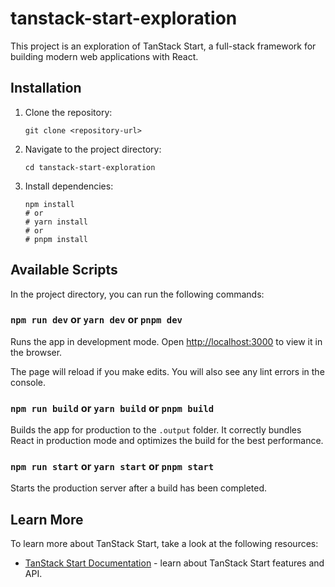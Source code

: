 # tanstack-start-exploration

This project is an exploration of TanStack Start, a full-stack framework for building modern web applications with React.

## Installation

1. Clone the repository:
   ```
   git clone <repository-url>
   ```
2. Navigate to the project directory:
   ```
   cd tanstack-start-exploration
   ```
3. Install dependencies:
   ```
   npm install
   # or
   # yarn install
   # or
   # pnpm install
   ```

## Available Scripts

In the project directory, you can run the following commands:

### `npm run dev` or `yarn dev` or `pnpm dev`

Runs the app in development mode.
Open [http://localhost:3000](http://localhost:3000) to view it in the browser.

The page will reload if you make edits.
You will also see any lint errors in the console.

### `npm run build` or `yarn build` or `pnpm build`

Builds the app for production to the `.output` folder.
It correctly bundles React in production mode and optimizes the build for the best performance.

### `npm run start` or `yarn start` or `pnpm start`

Starts the production server after a build has been completed.

## Learn More

To learn more about TanStack Start, take a look at the following resources:

- [TanStack Start Documentation](https://tanstack.com/start/latest/docs/introduction) - learn about TanStack Start features and API.
